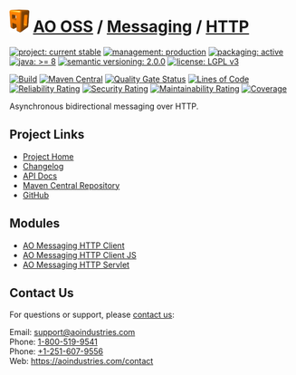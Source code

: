 # [<img src="ao-logo.png" alt="AO Logo" width="35" height="40">](https://github.com/aoindustries) [AO OSS](https://github.com/aoindustries/ao-oss) / [Messaging](https://github.com/aoindustries/ao-messaging) / [HTTP](https://github.com/aoindustries/ao-messaging-http)

[![project: current stable](https://oss.aoapps.com/ao-badges/project-current-stable.svg)](https://aoindustries.com/life-cycle#project-current-stable)
[![management: production](https://oss.aoapps.com/ao-badges/management-production.svg)](https://aoindustries.com/life-cycle#management-production)
[![packaging: active](https://oss.aoapps.com/ao-badges/packaging-active.svg)](https://aoindustries.com/life-cycle#packaging-active)  
[![java: &gt;= 8](https://oss.aoapps.com/ao-badges/java-8.svg)](https://docs.oracle.com/javase/8/docs/api/)
[![semantic versioning: 2.0.0](https://oss.aoapps.com/ao-badges/semver-2.0.0.svg)](http://semver.org/spec/v2.0.0.html)
[![license: LGPL v3](https://oss.aoapps.com/ao-badges/license-lgpl-3.0.svg)](https://www.gnu.org/licenses/lgpl-3.0)

[![Build](https://github.com/aoindustries/ao-messaging-http/workflows/Build/badge.svg?branch=master)](https://github.com/aoindustries/ao-messaging-http/actions?query=workflow%3ABuild)
[![Maven Central](https://maven-badges.herokuapp.com/maven-central/com.aoapps/ao-messaging-http/badge.svg)](https://maven-badges.herokuapp.com/maven-central/com.aoapps/ao-messaging-http)
[![Quality Gate Status](https://sonarcloud.io/api/project_badges/measure?branch=master&project=com.aoapps%3Aao-messaging-http&metric=alert_status)](https://sonarcloud.io/dashboard?branch=master&id=com.aoapps%3Aao-messaging-http)
[![Lines of Code](https://sonarcloud.io/api/project_badges/measure?branch=master&project=com.aoapps%3Aao-messaging-http&metric=ncloc)](https://sonarcloud.io/component_measures?branch=master&id=com.aoapps%3Aao-messaging-http&metric=ncloc)  
[![Reliability Rating](https://sonarcloud.io/api/project_badges/measure?branch=master&project=com.aoapps%3Aao-messaging-http&metric=reliability_rating)](https://sonarcloud.io/component_measures?branch=master&id=com.aoapps%3Aao-messaging-http&metric=Reliability)
[![Security Rating](https://sonarcloud.io/api/project_badges/measure?branch=master&project=com.aoapps%3Aao-messaging-http&metric=security_rating)](https://sonarcloud.io/component_measures?branch=master&id=com.aoapps%3Aao-messaging-http&metric=Security)
[![Maintainability Rating](https://sonarcloud.io/api/project_badges/measure?branch=master&project=com.aoapps%3Aao-messaging-http&metric=sqale_rating)](https://sonarcloud.io/component_measures?branch=master&id=com.aoapps%3Aao-messaging-http&metric=Maintainability)
[![Coverage](https://sonarcloud.io/api/project_badges/measure?branch=master&project=com.aoapps%3Aao-messaging-http&metric=coverage)](https://sonarcloud.io/component_measures?branch=master&id=com.aoapps%3Aao-messaging-http&metric=Coverage)

Asynchronous bidirectional messaging over HTTP.

## Project Links
* [Project Home](https://oss.aoapps.com/messaging/http/)
* [Changelog](https://oss.aoapps.com/messaging/http/changelog)
* [API Docs](https://oss.aoapps.com/messaging/http/apidocs/)
* [Maven Central Repository](https://search.maven.org/artifact/com.aoapps/ao-messaging-http)
* [GitHub](https://github.com/aoindustries/ao-messaging-http)

## Modules
* [AO Messaging HTTP Client](https://github.com/aoindustries/ao-messaging-http-client)
* [AO Messaging HTTP Client JS](https://github.com/aoindustries/ao-messaging-http-client-js)
* [AO Messaging HTTP Servlet](https://github.com/aoindustries/ao-messaging-http-servlet)

## Contact Us
For questions or support, please [contact us](https://aoindustries.com/contact):

Email: [support@aoindustries.com](mailto:support@aoindustries.com)  
Phone: [1-800-519-9541](tel:1-800-519-9541)  
Phone: [+1-251-607-9556](tel:+1-251-607-9556)  
Web: https://aoindustries.com/contact
